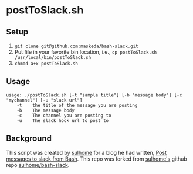 # postToSlack.sh

## Setup
1. ```git clone git@github.com:maskeda/bash-slack.git```
2. Put file in your favorite bin location, i.e., ```cp postToSlack.sh /usr/local/bin/postToSlack.sh```
3. ```chmod a+x postToSlack.sh```

## Usage
```
usage: ./postToSlack.sh [-t "sample title"] [-b "message body"] [-c "mychannel"] [-u "slack url"]
	-t    the title of the message you are posting
	-b    The message body
	-c    The channel you are posting to
	-u    The slack hook url to post to
```

## Background
This script was created by <a href="https://github.com/sulhome">sulhome</a> for a blog he had written, <a href="http://www.sulhome.com/blog/12/post-messages-to-slack-from-bash" target="_blank">Post messages to slack from Bash</a>. This repo was forked from  <a href="https://github.com/sulhome">sulhome's</a> github repo <a href="https://github.com/sulhome/bash-slack">sulhome/bash-slack</a>.